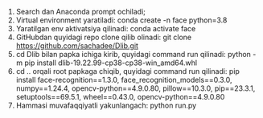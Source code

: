 1. Search dan Anaconda prompt ochiladi;
2. Virtual environment yaratiladi: conda create -n face python=3.8 
3. Yaratilgan env aktivatsiya qilinadi: conda activate face
4. GitHubdan quyidagi repo clone qilib olinadi: git clone https://github.com/sachadee/Dlib.git
5. cd Dlib bilan papka ichiga kirib, quyidagi command run qilinadi: python -m pip install dlib-19.22.99-cp38-cp38-win_amd64.whl 
6. cd .. orqali root papkaga chiqib, quyidagi command run qilinadi: pip install face-recognition==1.3.0, face_recognition_models==0.3.0, numpy==1.24.4, opencv-python==4.9.0.80, pillow==10.3.0, pip==23.3.1, setuptools==69.5.1, wheel==0.43.0, opencv-python==4.9.0.80
7. Hammasi muvafaqqiyatli yakunlangach: python run.py
